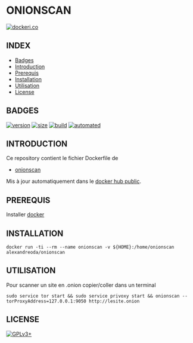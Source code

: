 # ONIONSCAN

[![dockeri.co](https://dockeri.co/image/alexandreoda/atom)](https://hub.docker.com/r/alexandreoda/atom)


## INDEX

- [Badges](#BADGES)
- [Introduction](#INTRODUCTION)
- [Prerequis](#PREREQUIS)
- [Installation](#INSTALLATION)
- [Utilisation](#UTILISATION)
- [License](#LICENSE)


## BADGES

[![version](https://images.microbadger.com/badges/version/alexandreoda/atom.svg)](https://microbadger.com/images/alexandreoda/atom)
[![size](https://images.microbadger.com/badges/image/alexandreoda/atom.svg)](https://microbadger.com/images/alexandreoda/atom")
[![build](https://img.shields.io/docker/build/alexandreoda/atom.svg)](https://hub.docker.com/r/alexandreoda/atom)
[![automated](https://img.shields.io/docker/automated/alexandreoda/atom.svg)](https://hub.docker.com/r/alexandreoda/atom)


## INTRODUCTION

Ce repository contient le fichier Dockerfile de

- [onionscan](https://onionscan.org/)

Mis à jour automatiquement dans le [docker hub public](https://hub.docker.com/r/alexandreoda/onionscan/).


## PREREQUIS

Installer [docker](https://www.docker.com)


## INSTALLATION

```
docker run -ti --rm --name onionscan -v ${HOME}:/home/onionscan alexandreoda/onionscan
```


## UTILISATION

Pour scanner un site en .onion copier/coller dans un terminal

```
sudo service tor start && sudo service privoxy start && onionscan --torProxyAddress=127.0.0.1:9050 http://lesite.onion
```

## LICENSE

[![GPLv3+](http://gplv3.fsf.org/gplv3-127x51.png)](https://github.com/oda-alexandre/onionscan/blob/master/LICENSE)
